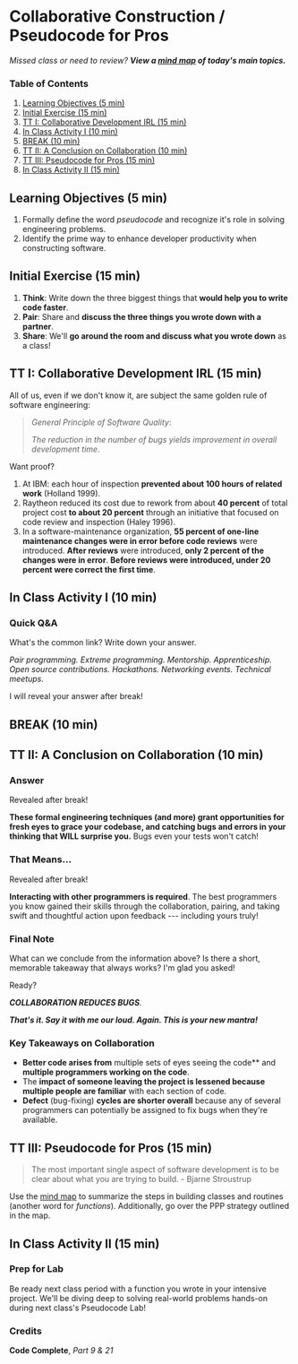 # Collaborative Construction / Pseudocode for Pros

_Missed class or need to review? **View a [mind map](https://make-school-courses.github.io/SPD-1.4-Testing-And-Architecture/Resources/2-PseudocodeForPros.pdf) of today's main topics.**_

### Table of Contents

1. [Learning Objectives (5 min)](#learning-objectives-5-min)
2. [Initial Exercise (15 min)](#initial-exercise-15-min)
3. [TT I: Collaborative Development IRL (15 min)](#tt-i-collaborative-development-irl-15-min)
4. [In Class Activity I (10 min)](#in-class-activity-i-10-min)
5. [BREAK (10 min)](#break-10-min)
6. [TT II: A Conclusion on Collaboration (10 min)](#tt-ii-a-conclusion-on-collaboration-10-min)
7. [TT III: Pseudocode for Pros (15 min)](#tt-iii-pseudocode-for-pros-15-min)
8. [In Class Activity II (15 min)](#in-class-activity-ii-15-min)

## Learning Objectives (5 min)

1. Formally define the word _pseudocode_ and recognize it's role in solving  engineering problems.
2. Identify the prime way to enhance developer productivity when constructing software.

## Initial Exercise (15 min)

1. **Think**: Write down the three biggest things that **would help you to write code faster**.
2. **Pair**: Share and **discuss the three things you wrote down with a partner**.
3. **Share**: We'll **go around the room and discuss what you wrote down** as a class!

## TT I: Collaborative Development IRL (15 min)

All of us, even if we don't know it, are subject the same golden rule of software engineering:

> *General Principle of Software Quality*:
>
> _The reduction in the number of bugs yields improvement in overall development time_.

Want proof?

1. At IBM: each hour of inspection **prevented about 100 hours of related work** (Holland 1999).
2. Raytheon reduced its cost due to rework from about **40 percent** of total project cost **to about 20 percent** through an initiative that focused on code review and inspection (Haley 1996).
3. In a software-maintenance organization, **55 percent of one-line maintenance changes were in error before code reviews** were introduced. **After reviews** were introduced, **only 2 percent of the changes were in error**. **Before reviews were introduced, under 20 percent were correct the first time**.

## In Class Activity I (10 min)

### Quick Q&A

What's the common link? Write down your answer.

_Pair programming. Extreme programming. Mentorship. Apprenticeship. Open source contributions. Hackathons. Networking events. Technical meetups._

I will reveal your answer after break!

## BREAK (10 min)

## TT II: A Conclusion on Collaboration (10 min)

### Answer

Revealed after break!

**These formal engineering techniques (and more) grant opportunities for fresh eyes to grace your codebase, and catching bugs and errors in your thinking that WILL surprise you.** Bugs even your tests won't catch!

### That Means...

Revealed after break!

 **Interacting with other programmers is required**. The best programmers you know gained their skills through the collaboration, pairing, and taking swift and thoughtful action upon feedback --- including yours truly!

### Final Note

What can we conclude from the information above? Is there a short, memorable takeaway that always works? I'm glad you asked!

Ready?

_**COLLABORATION REDUCES BUGS**._

**_That's it. Say it with me our loud. Again. This is your new mantra!_**

### Key Takeaways on Collaboration

* **Better code arises from** multiple sets of eyes seeing the code** and **multiple programmers working on the code**.
* The **impact of someone leaving the project is lessened because multiple people are familiar** with each section of code.
* **Defect** (bug-fixing) **cycles are shorter overall** because any of several programmers can potentially be assigned to fix bugs when they're available.

## TT III: Pseudocode for Pros (15 min)

> The most important single aspect of software development is to be clear about what you are trying to build. - Bjarne Stroustrup

Use the [mind map](https://make-school-courses.github.io/SPD-1.4-Testing-And-Architecture/Resources/2-PseudocodeForPros.pdf) to summarize the steps in building classes and routines (another word for _functions_). Additionally, go over the PPP strategy outlined in the map.

## In Class Activity II (15 min)

### Prep for Lab

Be ready next class period with a function you wrote in your intensive project. We'll be diving deep to solving real-world problems hands-on during next class's Pseudocode Lab!

### Credits

**Code Complete**, *Part 9 & 21*
